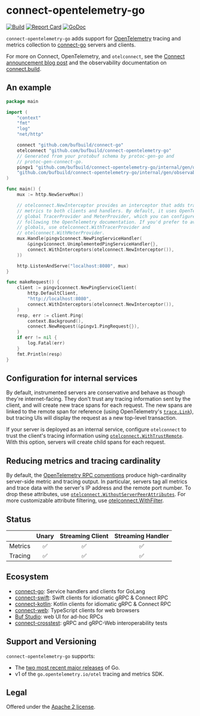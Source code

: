 connect-opentelemetry-go
========================

[![Build](https://github.com/bufbuild/connect-opentelemetry-go/actions/workflows/ci.yaml/badge.svg?branch=main)](https://github.com/bufbuild/connect-opentelemetry-go/actions/workflows/ci.yaml)
[![Report Card](https://goreportcard.com/badge/github.com/bufbuild/connect-opentelemetry-go)](https://goreportcard.com/report/github.com/bufbuild/connect-opentelemetry-go)
[![GoDoc](https://pkg.go.dev/badge/github.com/bufbuild/connect-opentelemetry-go.svg)][godoc]

`connect-opentelemetry-go` adds support for [OpenTelemetry][opentelemetry.io]
tracing and metrics collection to [connect-go] servers and clients.

For more on Connect, OpenTelemetry, and `otelconnect`, see the [Connect
announcement blog post][blog] and the observability documentation on
[connect.build](https://connect.build/docs/go/observability/).

## An example

```go
package main

import (
	"context"
	"fmt"
	"log"
	"net/http"

	connect "github.com/bufbuild/connect-go"
	otelconnect "github.com/bufbuild/connect-opentelemetry-go"
	// Generated from your protobuf schema by protoc-gen-go and
	// protoc-gen-connect-go.
	pingv1 "github.com/bufbuild/connect-opentelemetry-go/internal/gen/observability/ping/v1"
	"github.com/bufbuild/connect-opentelemetry-go/internal/gen/observability/ping/v1/pingv1connect"
)

func main() {
	mux := http.NewServeMux()

	// otelconnect.NewInterceptor provides an interceptor that adds tracing and
	// metrics to both clients and handlers. By default, it uses OpenTelemetry's
	// global TracerProvider and MeterProvider, which you can configure by
	// following the OpenTelemetry documentation. If you'd prefer to avoid
	// globals, use otelconnect.WithTracerProvider and
	// otelconnect.WithMeterProvider.
	mux.Handle(pingv1connect.NewPingServiceHandler(
		&pingv1connect.UnimplementedPingServiceHandler{},
		connect.WithInterceptors(otelconnect.NewInterceptor()),
	))

	http.ListenAndServe("localhost:8080", mux)
}

func makeRequest() {
	client := pingv1connect.NewPingServiceClient(
		http.DefaultClient,
		"http://localhost:8080",
		connect.WithInterceptors(otelconnect.NewInterceptor()),
	)
	resp, err := client.Ping(
		context.Background(),
		connect.NewRequest(&pingv1.PingRequest{}),
	)
	if err != nil {
		log.Fatal(err)
	}
	fmt.Println(resp)
}

```

## Configuration for internal services

By default, instrumented servers are conservative and behave as though they're
internet-facing. They don't trust any tracing information sent by the client,
and will create new trace spans for each request. The new spans are linked to
the remote span for reference (using OpenTelemetry's
[`trace.Link`](https://pkg.go.dev/go.opentelemetry.io/otel/trace#Link)), but
tracing UIs will display the request as a new top-level transaction.

If your server is deployed as an internal service, configure `otelconnect` to
trust the client's tracing information using
[`otelconnect.WithTrustRemote`][WithTrustRemote]. With this option, servers
will create child spans for each request.

## Reducing metrics and tracing cardinality

By default, the [OpenTelemetry RPC conventions][otel-rpc-conventions] produce
high-cardinality server-side metric and tracing output. In particular, servers
tag all metrics and trace data with the server's IP address and the remote port
number. To drop these attributes, use
[`otelconnect.WithoutServerPeerAttributes`][WithoutServerPeerAttributes]. For
more customizable attribute filtering, use
[otelconnect.WithFilter][WithFilter].

## Status

|         | Unary | Streaming Client | Streaming Handler |
|---------|:-----:|:----------------:|:-----------------:|
| Metrics | ✅    | ✅               | ✅                |
| Tracing | ✅    | ✅               | ✅                |

## Ecosystem

* [connect-go]: Service handlers and clients for GoLang
* [connect-swift]: Swift clients for idiomatic gRPC & Connect RPC
* [connect-kotlin]: Kotlin clients for idiomatic gRPC & Connect RPC
* [connect-web]: TypeScript clients for web browsers
* [Buf Studio]: web UI for ad-hoc RPCs
* [connect-crosstest]: gRPC and gRPC-Web interoperability tests

## Support and Versioning

`connect-opentelemetry-go` supports:

* The [two most recent major releases][go-support-policy] of Go.
* v1 of the `go.opentelemetry.io/otel` tracing and metrics SDK.

## Legal

Offered under the [Apache 2 license][license].

[Buf Studio]: https://buf.build/studio
[Getting Started]: https://connect.build/docs/go/getting-started
[WithFilter]: https://pkg.go.dev/github.com/bufbuild/connect-opentelemetry-go#WithFilter
[WithTrustRemote]: https://pkg.go.dev/github.com/bufbuild/connect-opentelemetry-go#WithTrustRemote
[WithoutServerPeerAttributes]: https://pkg.go.dev/github.com/bufbuild/connect-opentelemetry-go#WithoutServerPeerAttributes
[blog]: https://buf.build/blog/connect-a-better-grpc
[connect-crosstest]: https://github.com/bufbuild/connect-crosstest
[connect-go]: https://github.com/bufbuild/connect-go
[connect-kotlin]: https://github.com/bufbuild/connect-kotlin
[connect-swift]: https://github.com/bufbuild/connect-swift
[connect-web]: https://www.npmjs.com/package/@bufbuild/connect-web
[demo]: https://github.com/bufbuild/connect-demo
[docs]: https://connect.build
[go-support-policy]: https://golang.org/doc/devel/release#policy
[godoc]: https://pkg.go.dev/github.com/bufbuild/connect-opentelemetry-go
[license]: https://github.com/bufbuild/connect-opentelemetry-go/blob/main/LICENSE
[opentelemetry.io]: https://opentelemetry.io/
[otel-go-quickstart]: https://opentelemetry.io/docs/instrumentation/go/getting-started/
[otel-go]: https://github.com/open-telemetry/opentelemetry-go
[otel-rpc-conventions]: https://github.com/open-telemetry/opentelemetry-specification/blob/main/specification/trace/semantic_conventions/rpc.md
